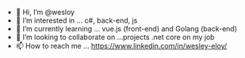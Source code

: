 - 👋 Hi, I’m @wesloy
- 👀 I’m interested in ... c#, back-end, js
- 🌱 I’m currently learning ... vue.js (front-end) and Golang (back-end)
- 💞️ I’m looking to collaborate on ...projects .net core on my job
- 📫 How to reach me ... https://www.linkedin.com/in/wesley-eloy/

<!---
wesloy/wesloy is a ✨ special ✨ repository because its `README.md` (this file) appears on your GitHub profile.
You can click the Preview link to take a look at your changes.
--->

